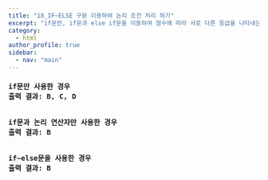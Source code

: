 ```yaml
---
title: "18_IF~ELSE 구문 이용하여 논리 조건 처리 하기"
excerpt: "if문만, if문과 else if문을 이용하여 점수에 따라 서로 다른 등급을 나타내는 코드 작성하기"
category: 
  - html
author_profile: true
sidebar:
  - nav: "main" 
---
```

<h4>
<pre>
if문만 사용한 경우<br>출력 결과: B, C, D
<script src="https://gist.github.com/nyj001012/521e03c0dc42d882f78ffe9c04c0faf5.js"></script><br>
if문과 논리 연산자만 사용한 경우<br>출력 결과: B
<script src="https://gist.github.com/nyj001012/fede916f0f16d39e5408e8a642fd1db3.js"></script><br>
if~else문을 사용한 경우<br>출력 결과: B
<script src="https://gist.github.com/nyj001012/a43f49340834ecae87707d831d4dfcdb.js"></script>
</pre>
</h4>
